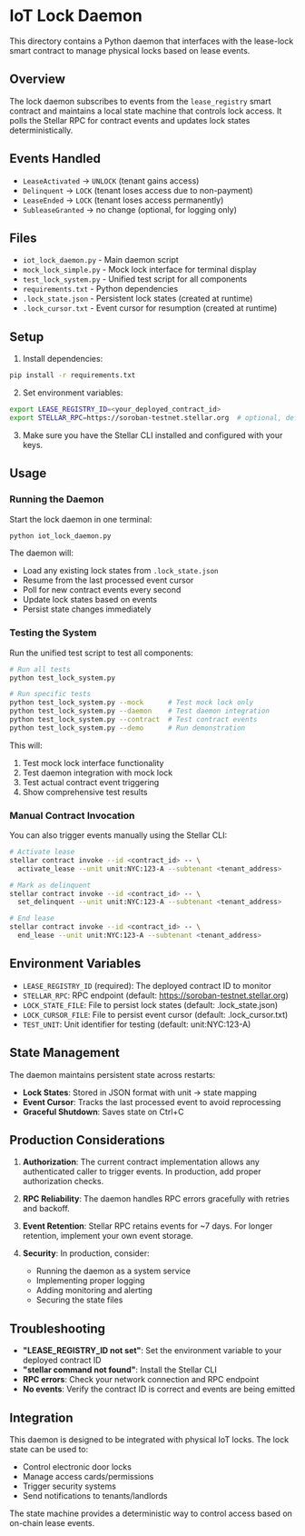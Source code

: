# IoT Lock Daemon

This directory contains a Python daemon that interfaces with the lease-lock smart contract to manage physical locks based on lease events.

## Overview

The lock daemon subscribes to events from the `lease_registry` smart contract and maintains a local state machine that controls lock access. It polls the Stellar RPC for contract events and updates lock states deterministically.

## Events Handled

- `LeaseActivated` → `UNLOCK` (tenant gains access)
- `Delinquent` → `LOCK` (tenant loses access due to non-payment)
- `LeaseEnded` → `LOCK` (tenant loses access permanently)
- `SubleaseGranted` → no change (optional, for logging only)

## Files

- `iot_lock_daemon.py` - Main daemon script
- `mock_lock_simple.py` - Mock lock interface for terminal display
- `test_lock_system.py` - Unified test script for all components
- `requirements.txt` - Python dependencies
- `.lock_state.json` - Persistent lock states (created at runtime)
- `.lock_cursor.txt` - Event cursor for resumption (created at runtime)

## Setup

1. Install dependencies:
```bash
pip install -r requirements.txt
```

2. Set environment variables:
```bash
export LEASE_REGISTRY_ID=<your_deployed_contract_id>
export STELLAR_RPC=https://soroban-testnet.stellar.org  # optional, defaults to testnet
```

3. Make sure you have the Stellar CLI installed and configured with your keys.

## Usage

### Running the Daemon

Start the lock daemon in one terminal:
```bash
python iot_lock_daemon.py
```

The daemon will:
- Load any existing lock states from `.lock_state.json`
- Resume from the last processed event cursor
- Poll for new contract events every second
- Update lock states based on events
- Persist state changes immediately

### Testing the System

Run the unified test script to test all components:
```bash
# Run all tests
python test_lock_system.py

# Run specific tests
python test_lock_system.py --mock      # Test mock lock only
python test_lock_system.py --daemon    # Test daemon integration
python test_lock_system.py --contract  # Test contract events
python test_lock_system.py --demo      # Run demonstration
```

This will:
1. Test mock lock interface functionality
2. Test daemon integration with mock lock
3. Test actual contract event triggering
4. Show comprehensive test results

### Manual Contract Invocation

You can also trigger events manually using the Stellar CLI:

```bash
# Activate lease
stellar contract invoke --id <contract_id> -- \
  activate_lease --unit unit:NYC:123-A --subtenant <tenant_address>

# Mark as delinquent
stellar contract invoke --id <contract_id> -- \
  set_delinquent --unit unit:NYC:123-A --subtenant <tenant_address>

# End lease
stellar contract invoke --id <contract_id> -- \
  end_lease --unit unit:NYC:123-A --subtenant <tenant_address>
```

## Environment Variables

- `LEASE_REGISTRY_ID` (required): The deployed contract ID to monitor
- `STELLAR_RPC`: RPC endpoint (default: https://soroban-testnet.stellar.org)
- `LOCK_STATE_FILE`: File to persist lock states (default: .lock_state.json)
- `LOCK_CURSOR_FILE`: File to persist event cursor (default: .lock_cursor.txt)
- `TEST_UNIT`: Unit identifier for testing (default: unit:NYC:123-A)

## State Management

The daemon maintains persistent state across restarts:

- **Lock States**: Stored in JSON format with unit → state mapping
- **Event Cursor**: Tracks the last processed event to avoid reprocessing
- **Graceful Shutdown**: Saves state on Ctrl+C

## Production Considerations

1. **Authorization**: The current contract implementation allows any authenticated caller to trigger events. In production, add proper authorization checks.

2. **RPC Reliability**: The daemon handles RPC errors gracefully with retries and backoff.

3. **Event Retention**: Stellar RPC retains events for ~7 days. For longer retention, implement your own event storage.

4. **Security**: In production, consider:
   - Running the daemon as a system service
   - Implementing proper logging
   - Adding monitoring and alerting
   - Securing the state files

## Troubleshooting

- **"LEASE_REGISTRY_ID not set"**: Set the environment variable to your deployed contract ID
- **"stellar command not found"**: Install the Stellar CLI
- **RPC errors**: Check your network connection and RPC endpoint
- **No events**: Verify the contract ID is correct and events are being emitted

## Integration

This daemon is designed to be integrated with physical IoT locks. The lock state can be used to:

- Control electronic door locks
- Manage access cards/permissions
- Trigger security systems
- Send notifications to tenants/landlords

The state machine provides a deterministic way to control access based on on-chain lease events.
